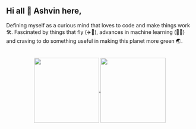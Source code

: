 ## Hi all 👋 **Ashvin** here, 

Defining myself as a curious mind that loves to code and make things work 🛠. Fascinated by things that fly (✈🚀), advances in machine learning (🧠🤖) and craving to do something useful in making this planet more green 🌏.    
 
<br>
<div align="center">
	<a href="https://acedev003-readme-stats.vercel.app/api?username=Acedev003&show_icons=true&theme=vision-friendly-dark" target="_blank">
		<img align="center" height="175" src="https://acedev003-readme-stats.vercel.app/api?username=Acedev003&show_icons=true&theme=vision-friendly-dark">
	</a>
	<a href="https://acedev003-readme-stats.vercel.app/api/top-langs/?username=Acedev003&layout=compact&langs_count=6&theme=radical" target="_blank">
		<img align="center" height="175" src="https://acedev003-readme-stats.vercel.app/api/top-langs/?username=Acedev003&layout=compact&langs_count=6&theme=radical">
	</a>
</div>

